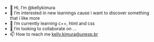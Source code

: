 - 👋 Hi, I’m @kellykimura
- 👀 I’m interested in new learnings cause i want to discover something that i like more
- 🌱 I’m currently learning c++, html and css
- 💞️ I’m looking to collaborate on ...
- 📫 How to reach me kelly.kimura@unesp.br

<!---
kellykimura/kellykimura is a ✨ special ✨ repository because its `README.md` (this file) appears on your GitHub profile.
You can click the Preview link to take a look at your changes.
--->
